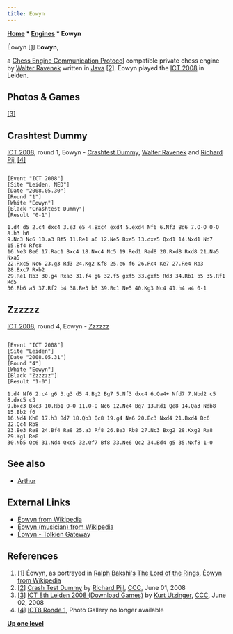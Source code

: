 ```yaml
---
title: Eowyn
---
```

**[Home](Home "Home") * [Engines](Engines "Engines") * Eowyn**

[](https://en.wikipedia.org/wiki/%C3%89owyn) Éowyn <a id="cite-note-1" href="#cite-ref-1">[1]</a>
**Eowyn**,

a [Chess Engine Communication Protocol](Chess_Engine_Communication_Protocol "Chess Engine Communication Protocol") compatible private chess engine by [Walter Ravenek](Walter_Ravenek "Walter Ravenek") written in [Java](Java "Java") <a id="cite-note-2" href="#cite-ref-2">[2]</a>. Eowyn played the [ICT 2008](ICT_2008 "ICT 2008") in Leiden.

## Photos & Games

<a id="cite-note-3" href="#cite-ref-3">[3]</a>

## Crashtest Dummy

[](File:EowynCTDIpc2008.jpg)
[ICT 2008](ICT_2008 "ICT 2008"), round 1, Eowyn - [Crashtest Dummy](Crashtest_Dummy "Crashtest Dummy"), [Walter Ravenek](Walter_Ravenek "Walter Ravenek") and [Richard Pijl](Richard_Pijl "Richard Pijl") <a id="cite-note-4" href="#cite-ref-4">[4]</a>

```

[Event "ICT 2008"]
[Site "Leiden, NED"]
[Date "2008.05.30"]
[Round "1"]
[White "Eowyn"]
[Black "Crashtest Dummy"]
[Result "0-1"]

1.d4 d5 2.c4 dxc4 3.e3 e5 4.Bxc4 exd4 5.exd4 Nf6 6.Nf3 Bd6 7.O-O O-O 8.h3 h6 
9.Nc3 Nc6 10.a3 Bf5 11.Re1 a6 12.Ne5 Bxe5 13.dxe5 Qxd1 14.Nxd1 Nd7 15.Bf4 Rfe8 
16.Ne3 Be6 17.Rac1 Bxc4 18.Nxc4 Nc5 19.Red1 Rad8 20.Rxd8 Rxd8 21.Na5 Nxa5 
22.Rxc5 Nc6 23.g3 Rd3 24.Kg2 Kf8 25.e6 f6 26.Rc4 Ke7 27.Re4 Rb3 28.Bxc7 Rxb2 
29.Re1 Rb3 30.g4 Rxa3 31.f4 g6 32.f5 gxf5 33.gxf5 Rd3 34.Rb1 b5 35.Rf1 Rd5 
36.Bb6 a5 37.Rf2 b4 38.Be3 b3 39.Bc1 Ne5 40.Kg3 Nc4 41.h4 a4 0-1

```

## Zzzzzz

[ICT 2008](ICT_2008 "ICT 2008"), round 4, Eowyn - [Zzzzzz](Zzzzzz "Zzzzzz")

```

[Event "ICT 2008"]
[Site "Leiden"]
[Date "2008.05.31"]
[Round "4"]
[White "Eowyn"]
[Black "Zzzzzz"]
[Result "1-0"]

1.d4 Nf6 2.c4 g6 3.g3 d5 4.Bg2 Bg7 5.Nf3 dxc4 6.Qa4+ Nfd7 7.Nbd2 c5 8.dxc5 c3 
9.bxc3 Bxc3 10.Rb1 O-O 11.O-O Nc6 12.Ne4 Bg7 13.Rd1 Qe8 14.Qa3 Ndb8 15.Bb2 f6 
16.Nd4 Kh8 17.h3 Bd7 18.Qb3 Qc8 19.g4 Na6 20.Bc3 Nxd4 21.Bxd4 Bc6 22.Qc4 Rb8 
23.Be3 Re8 24.Bf4 Ra8 25.a3 Rf8 26.Be3 Rb8 27.Nc3 Bxg2 28.Kxg2 Ra8 29.Kg1 Re8 
30.Nb5 Qc6 31.Nd4 Qxc5 32.Qf7 Bf8 33.Ne6 Qc2 34.Bd4 g5 35.Nxf8 1-0

```

## See also

- [Arthur](Arthur "Arthur")

## External Links

- [Éowyn from Wikipedia](https://en.wikipedia.org/wiki/%C3%89owyn)
- [Éowyn (musician) from Wikipedia](<https://en.wikipedia.org/wiki/%C3%89owyn_(musician)>)
- [Éowyn - Tolkien Gateway](http://tolkiengateway.net/wiki/%C3%89owyn)

## References

1. <a id="cite-ref-1" href="#cite-note-1">[1]</a> Éowyn, as portrayed in [Ralph Bakshi's](https://en.wikipedia.org/wiki/Ralph_Bakshi) [The Lord of the Rings](<https://en.wikipedia.org/wiki/The_Lord_of_the_Rings_(1978_film)>), [Éowyn from Wikipedia](https://en.wikipedia.org/wiki/%C3%89owyn)
1. <a id="cite-ref-2" href="#cite-note-2">[2]</a> [Crash Test Dummy](http://www.talkchess.com/forum3/viewtopic.php?f=6&t=21484&start=24) by [Richard Pijl](Richard_Pijl "Richard Pijl"), [CCC](CCC "CCC"), June 01, 2008
1. <a id="cite-ref-3" href="#cite-note-3">[3]</a> [ICT 8th Leiden 2008 (Download Games)](http://www.talkchess.com/forum/viewtopic.php?t=21568) by [Kurt Utzinger](Kurt_Utzinger "Kurt Utzinger"), [CCC](CCC "CCC"), June 02, 2008
1. <a id="cite-ref-4" href="#cite-note-4">[4]</a> [ICT8 Ronde 1](https://www.csvn.nl/index.php/nieuws/18-vereniging/292-ronde-1), Photo Gallery no longer available

**[Up one level](Engines "Engines")**

